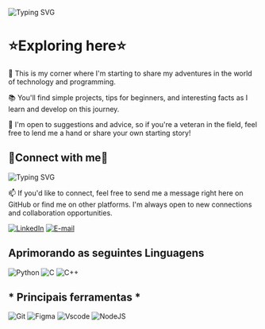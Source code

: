 ![Typing SVG](https://readme-typing-svg.demolab.com?font=Fira+Code&weight=600&size=26&pause=1000&color=D4A5FF&background=000000&center=true&vCenter=true&width=440&height=60&lines=✦+Olá!+Bem+vindos!+✦;✦+Welcome+to+my+profile!+✦;✦+Explore+my+projects!+✦)



   # ⭐Exploring here⭐

🚀 This is my corner where I'm starting to share my adventures in the world of technology and programming.

📚 You'll find simple projects, tips for beginners, and interesting facts as I learn and develop on this journey.

🤝 I'm open to suggestions and advice, so if you're a veteran in the field, feel free to lend me a hand or share your own starting story!

  ## 🤍Connect with me🤍

![Typing SVG](https://readme-typing-svg.demolab.com?font=Fira+Code&weight=600&size=26&pause=1000&color=D4A5FF&background=000000&center=true&vCenter=true&width=440&height=60&lines=🤍Connect+with+me🤍)


📫 If you'd like to connect, feel free to send me a message right here on GitHub or find me on other platforms. I'm always open to new connections and collaboration opportunities.

[![LinkedIn](https://img.shields.io/badge/LinkedIn-0077B5?style=for-the-badge&logo=linkedin&logoColor=white)](https://www.linkedin.com/in/Saramarinho4/)  [![E-mail](https://img.shields.io/badge/-Email-000?style=for-the-badge&logo=microsoft-outlook&logoColor=007BFF)](mailto:saranovak320@gmail.com) 

  ## Aprimorando as seguintes Linguagens
![Python](https://img.shields.io/badge/python-3670A0?style=for-the-badge&logo=python&logoColor=ffdd54)
![C](https://img.shields.io/badge/C-00599C?style=for-the-badge&logo=c&logoColor=white)	![C++](https://img.shields.io/badge/C%2B%2B-00599C?style=for-the-badge&logo=c%2B%2B&logoColor=white)


  ## * Principais ferramentas *
  ![Git](https://img.shields.io/badge/GIT-E44C30?style=for-the-badge&logo=git&logoColor=white)
  ![Figma](https://img.shields.io/badge/Figma-696969?style=for-the-badge&logo=figma&logoColor=figma)
	![Vscode](https://img.shields.io/badge/Vscode-007ACC?style=for-the-badge&logo=visual-studio-code&logoColor=white)
  ![NodeJS](https://img.shields.io/badge/node.js-6DA55F?style=for-the-badge&logo=node.js&logoColor=white)
	

